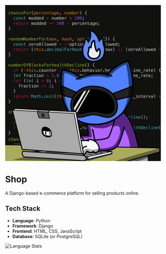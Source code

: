 <div align="center">
  <img src="./Code Hacking GIF by Pizza Ninjas.gif" alt="Shop Demo" width="600"/>
</div>

# Shop
A Django-based e-commerce platform for selling products online.

## Tech Stack
- **Language**: Python
- **Framework**: Django
- **Frontend**: HTML, CSS, JavaScript
- **Database**: SQLite (or PostgreSQL)

![Language Stats](https://github-readme-stats.vercel.app/api/top-langs/?username=NatKimSreng&layout=compact&theme=radical)
